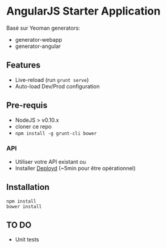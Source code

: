 # AngularJS Starter Application

Basé sur Yeoman generators:
- generator-webapp
- generator-angular

## Features
- Live-reload (run `grunt serve`)
- Auto-load Dev/Prod configuration

## Pre-requis
- NodeJS > v0.10.x
- cloner ce repo
- `npm install -g grunt-cli bower`

### API
- Utiliser votre API existant
ou
- Installer [Deployd] (~5min pour être opérationnel)

## Installation
```
npm install
bower install
```

## TO DO
- Unit tests

[Deployd]:(http://deployd.com/)